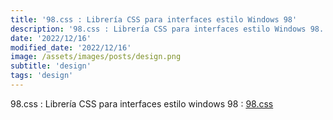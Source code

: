 ```yaml
---
title: '98.css : Librería CSS para interfaces estilo Windows 98'
description: '98.css : Librería CSS para interfaces estilo Windows 98.'
date: '2022/12/16'
modified_date: '2022/12/16'
image: /assets/images/posts/design.png
subtitle: 'design'
tags: 'design'
---
```


98.css : Librería CSS para interfaces estilo windows 98 : [98.css](https://jdan.github.io/98.css/)

